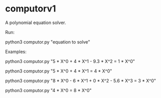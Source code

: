 # computorv1
A polynomial equation solver.

Run:

python3 computor.py "equation to solve"

Examples:

python3 computor.py "5 * X^0 + 4 * X^1 - 9.3 * X^2 = 1 * X^0"

python3 computor.py "5 * X^0 + 4 * X^1 = 4 * X^0"

python3 computor.py "8 * X^0 - 6 * X^1 + 0 * X^2 - 5.6 * X^3 = 3 * X^0"

python3 computor.py "4 * X^0 = 8 * X^0"
